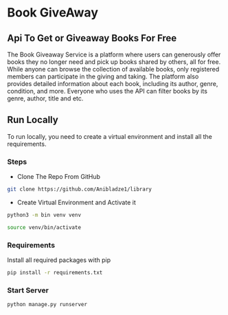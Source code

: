 # Book GiveAway

## Api To Get or Giveaway Books For Free

The Book Giveaway Service is a platform where users can generously offer books they no longer need and 
pick up books shared by others, all for free. While anyone can browse the collection of available books, 
only registered members can participate in the giving and taking. 
The platform also provides detailed information about each book, including its author, genre, condition, and more. 
Everyone who uses the API can filter books by its genre, author, title and etc.
## Run Locally
To run locally, you need to create a virtual environment and install all the requirements.

### Steps
- Clone The Repo From GitHub
```sh
git clone https://github.com/Anibladze1/library
```

- Create Virtual Environment and Activate it
```sh
python3 -m bin venv venv
```
```sh
source venv/bin/activate
```

### Requirements
Install all required packages with pip
```sh
pip install -r requirements.txt
```

### Start Server
```sh
python manage.py runserver
```